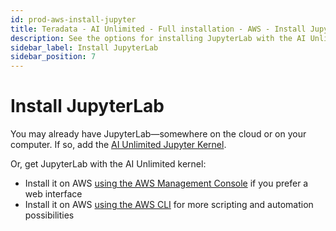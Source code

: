 ```yaml
---
id: prod-aws-install-jupyter
title: Teradata - AI Unlimited - Full installation - AWS - Install JupyterLab
description: See the options for installing JupyterLab with the AI Unlimited Jupyter Kernel.
sidebar_label: Install JupyterLab
sidebar_position: 7
---
```


# Install JupyterLab

You may already have JupyterLab&mdash;somewhere on the cloud or on your computer. If so, add the [AI Unlimited Jupyter Kernel](https://downloads.teradata.com/download/tools/teradata-ai-unlimited-jupyter-kernel).

Or, get JupyterLab with the AI Unlimited kernel:

- Install it on AWS [using the AWS Management Console](aws-console-deploy-jupyter.md) if you prefer a web interface
- Install it on AWS [using the AWS CLI](aws-cli-deploy-jupyter.md) for more scripting and automation possibilities 

